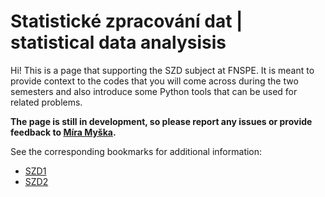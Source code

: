 # Statistické zpracování dat | statistical data analysisis

Hi! This is a page that supporting the SZD subject at FNSPE. It is meant to provide context to the codes that you will come across during the two semesters and also introduce some Python tools that can be used for related problems.

**The page is still in development, so please report any issues or provide feedback to [Míra Myška](mailto:miroslav.myska@fjfi.cvut.cz).**

See the corresponding bookmarks for additional information: 

- [SZD1](szd1/index.md)
- [SZD2](szd2/index.md)

<!-- Kdyby se tahle stránka líbila, můžeme ji udělat i pro ty přepsané kódy v Pythonu. Fakt jednoduše se to upravuje ve formátu markdown, což je něco s podobnou filozofií jako LaTeX (akorát to je trošku jednodušší a slabší). Kdybys chtěl vidět hotovou stránku, tak [tady](https://astra-package.docs.cern.ch){:target="_blank"} je dokumentace, co jsem dělal v CERNu. To, co reálně jsem napsal já, je ve složce `./docs`, zbytek se generuje. Vypadá v tom dobře popis kódu, dají se tu psát rovnice LaTeX stylem

$$
f(x) = \frac{1}{\sigma \sqrt{2\pi} } e^{-\frac{1}{2}\left(\frac{x-\mu}{\sigma}\right)^2}
$$

Popis instalace a setupu geantu je [tady](geant4.md). -->